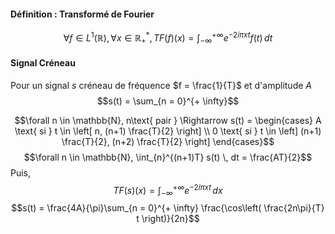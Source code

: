 #### Définition : Transformé de Fourier
$$\forall f \in L^{1}(\mathbb{R}), \forall x \in \mathbb{R}_{+}^{*}, TF(f)(x)= \int_{-\infty}^{+ \infty}  e^{ -2i\pi x t } f(t)\, dt $$


#### Signal Créneau
Pour un signal $s$ créneau de fréquence $f = \frac{1}{T}$ et d'amplitude $A$ 
$$s(t) = \sum_{n = 0}^{+ \infty}$$

$$\forall n \in \mathbb{N}, n\text{ pair } \Rightarrow s(t) = \begin{cases}
A \text{ si } t \in \left[ n, (n+1) \frac{T}{2} \right] \\
0 \text{ si } t \in \left] (n+1) \frac{T}{2}, (n+2) \frac{T}{2} \right]
\end{cases}$$
$$\forall n \in \mathbb{N}, \int_{n}^{(n+1)T} s(t) \, dt = \frac{AT}{2}$$
Puis, 
$$TF(s)(x) = \int_{-\infty}^{+\infty} e^{ -2i\pi xt } \, dx $$
$$s(t) = \frac{4A}{\pi}\sum_{n = 0}^{+ \infty} \frac{\cos\left( \frac{2n\pi}{T} t \right)}{2n}$$
